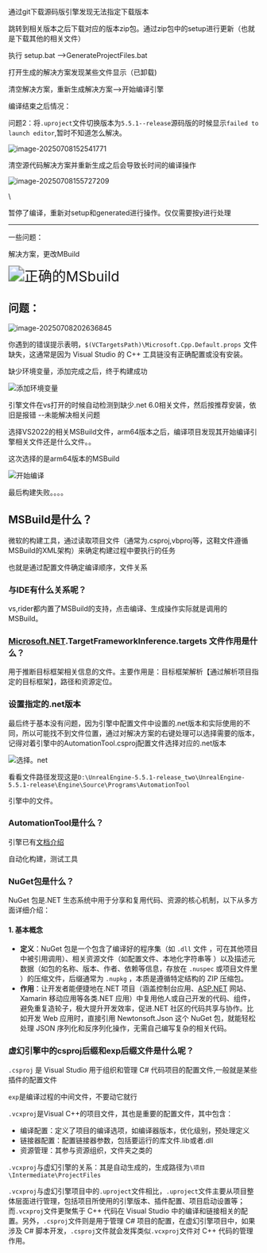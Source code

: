 通过git下载源码版引擎发现无法指定下载版本

跳转到相关版本之后下载对应的版本zip包。通过zip包中的setup进行更新（也就是下载其他的相关文件）

执行 setup.bat -->GenerateProjectFiles.bat 

打开生成的解决方案发现某些文件显示（已卸载)

清空解决方案，重新生成解决方案-->开始编译引擎

编译结束之后情况：



问题2：将`.uproject`文件切换版本为`5.5.1--release`源码版的时候显示`failed to launch editor`,暂时不知道怎么解决。

![image-20250708152541771](C:\Users\yinming.li\AppData\Roaming\Typora\typora-user-images\image-20250708152541771.png)



清空源代码解决方案并重新生成之后会导致长时间的编译操作



![image-20250708155727209](C:\Users\yinming.li\AppData\Roaming\Typora\typora-user-images\image-20250708155727209.png)



\

暂停了编译，重新对setup和generated进行操作。仅仅需要按y进行处理







-----

一些问题：



解决方案，更改MBuild

<img src="C:\Users\yinming.li\Desktop\MD\Snipaste\正确的MSbuild.png" alt="正确的MSbuild" style="zoom:200%;" />



## 问题：

![image-20250708202636845](C:\Users\yinming.li\AppData\Roaming\Typora\typora-user-images\image-20250708202636845.png)

你遇到的错误提示表明，`$(VCTargetsPath)\Microsoft.Cpp.Default.props` 文件缺失，这通常是因为 Visual Studio 的 C++ 工具链没有正确配置或没有安装。

缺少环境变量，添加完成之后，终于构建成功



![添加环境变量](C:\Users\yinming.li\Desktop\MD\Snipaste\添加环境变量.png)





引擎文件在vs打开的时候自动检测到缺少.net 6.0相关文件，然后按推荐安装，依旧是报错    --未能解决相关问题

选择VS2022的相关MSBuild文件，arm64版本之后，编译项目发现其开始编译引擎相关文件还是什么文件。。

这次选择的是arm64版本的MSBuild

![开始编译](C:\Users\yinming.li\Desktop\MD\Snipaste\开始编译.png)

最后构建失败。。。。





## MSBuild是什么？

微软的构建工具，通过读取项目文件（通常为.csproj,vbproj等，这鞋文件遵循MSBuild的XML架构）来确定构建过程中要执行的任务

也就是通过配置文件确定编译顺序，文件关系

### 与IDE有什么关系呢？

vs,rider都内置了MSBuild的支持，点击编译、生成操作实际就是调用的MSBuild。

### [Microsoft.NET](https://microsoft.net/).TargetFrameworkInference.targets 文件作用是什么？

用于推断目标框架相关信息的文件。主要作用是：目标框架解析【通过解析项目指定的目标框架】，路径和资源定位。



### 设置指定的.net版本

最后终于基本没有问题，因为引擎中配置文件中设置的.net版本和实际使用的不同，所以可能找不到文件位置，通过对解决方案的右键处理可以选择需要的版本，记得对着引擎中的AutomationTool.csproj配置文件选择对应的.net版本

![选择。net](C:\Users\yinming.li\Desktop\MD\Snipaste\选择。net.png)

看看文件路径发现这是`D:\UnrealEngine-5.5.1-release_two\UnrealEngine-5.5.1-release\Engine\Source\Programs\AutomationTool`

引擎中的文件。

### AutomationTool是什么？

引擎已有[文档介绍](https://dev.epicgames.com/documentation/zh-cn/unreal-engine/unreal-automation-tool-overview-for-unreal-engine)

自动化构建，测试工具



### NuGet包是什么？

NuGet 包是.NET 生态系统中用于分享和复用代码、资源的核心机制，以下从多方面详细介绍：

#### 1. 基本概念

- **定义**：NuGet 包是一个包含了编译好的程序集（如 `.dll` 文件 ，可在其他项目中被引用调用）、相关资源文件（如配置文件、本地化字符串等 ）以及描述元数据（如包的名称、版本、作者、依赖等信息，存放在 `.nuspec` 或项目文件里 ）的压缩文件，后缀通常为 `.nupkg` ，本质是遵循特定结构的 ZIP 压缩包。
- **作用**：让开发者能便捷地在.NET 项目（涵盖控制台应用、[ASP.NET](https://asp.net/) 网站、Xamarin 移动应用等各类.NET 应用）中复用他人或自己开发的代码、组件，避免重复造轮子，极大提升开发效率，促进.NET 社区的代码共享与协作。比如开发 Web 应用时，直接引用 Newtonsoft.Json 这个 NuGet 包，就能轻松处理 JSON 序列化和反序列化操作，无需自己编写复杂的相关代码。

### 虚幻引擎中的csproj后缀和exp后缀文件是什么呢？

`.csproj` 是 Visual Studio 用于组织和管理 C# 代码项目的配置文件,一般就是某些插件的配置文件

`exp`是编译过程的中间文件，不要动它就行

`.vcxproj`是Visual C++的项目文件，其也是重要的配置文件，其中包含：

- 编译配置：定义了项目的编译选项，如编译器版本，优化级别，预处理定义
- 链接器配置：配置链接器参数，包括要运行的库文件.lib或者.dll 
- 资源管理：其参与资源组织，文件夹之类的

`.vcxproj`与虚幻引擎的关系：其是自动生成的，生成路径为`\项目\Intermediate\ProjectFiles`

`.vcxproj`与虚幻引擎项目中的`.uproject`文件相比，`.uproject`文件主要从项目整体层面进行管理，包括项目所使用的引擎版本、插件配置、项目启动设置等；而`.vcxproj`文件更聚焦于 C++ 代码在 Visual Studio 中的编译和链接相关的配置。另外，`.csproj`文件则是用于管理 C# 项目的配置，在虚幻引擎项目中，如果涉及 C# 脚本开发，`.csproj`文件就会发挥类似`.vcxproj`文件对 C++ 代码的管理作用。

